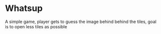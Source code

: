 # Whatsup
A simple game, player gets to guess the image behind behind the tiles, goal is to open less tiles as possible 
